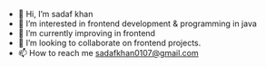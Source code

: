- 👋 Hi, I’m sadaf khan
- 👀 I’m interested in frontend development & programming in java
- 🌱 I’m currently improving in frontend
- 💞️ I’m looking to collaborate on frontend projects.
- 📫 How to reach me sadafkhan0107@gmail.com


